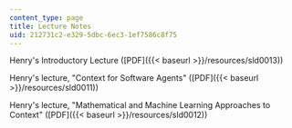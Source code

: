 ```yaml
---
content_type: page
title: Lecture Notes
uid: 212731c2-e329-5dbc-6ec3-1ef7586c8f75
---
```


Henry's Introductory Lecture ([PDF]({{< baseurl >}}/resources/sld0013))

Henry's lecture, "Context for Software Agents" ([PDF]({{< baseurl >}}/resources/sld0011))

Henry's lecture, "Mathematical and Machine Learning Approaches to Context" ([PDF]({{< baseurl >}}/resources/sld0012))